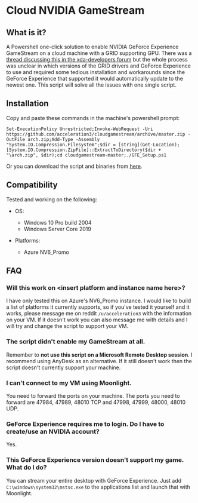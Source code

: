 # Cloud NVIDIA GameStream

## What is it?
A Powershell one-click solution to enable NVIDIA GeForce Experience GameStream on a cloud machine with a GRID supporting GPU. There was a [thread discussing this in the xda-developers forum](https://forum.xda-developers.com/showthread.php?t=2394478) but the whole process was unclear in which versions of the GRID drivers and GeForce Experience to use and required some tedious installation and workarounds since the GeForce Experience that supported it would automatically update to the newest one. This script will solve all the issues with one single script.

## Installation
Copy and paste these commands in the machine's powershell prompt:
```
Set-ExecutionPolicy Unrestricted;Invoke-WebRequest -Uri https://github.com/acceleration3/cloudgamestream/archive/master.zip -OutFile arch.zip;Add-Type -Assembly "System.IO.Compression.Filesystem";$dir = [string](Get-Location);[System.IO.Compression.ZipFile]::ExtractToDirectory($dir + "\arch.zip", $dir);cd cloudgamestream-master;./GFE_Setup.ps1
```

Or you can download the script and binaries from [here](https://github.com/acceleration3/cloudgamestream/archive/master.zip).

## Compatibility
Tested and working on the following:

* OS:
	* Windows 10 Pro build 2004
	* Windows Server Core 2019
	
* Platforms:
	* Azure NV6_Promo

## FAQ
### Will this work on \<insert platform and instance name here\>?
  I have only tested this on Azure's NV6_Promo instance. I would like to build a list of platforms it currently supports, so if you've tested it yourself and it works, please message me on reddit `/u/acceleration3` with the information on your VM. If it doesn't work you can also message me with details and I will try and change the script to support your VM.

### The script didn't enable my GameStream at all.
  Remember to **not use this script on a Microsoft Remote Desktop session**. I recommend using AnyDesk as an alternative. If it still doesn't work then the script doesn't currently support your machine. 

### I can't connect to my VM using Moonlight.
  You need to forward the ports on your machine. The ports you need to forward are 47984, 47989, 48010 TCP and 47998, 47999, 48000, 48010 UDP.

### GeForce Experience requires me to login. Do I have to create/use an NVIDIA account?
  Yes.

### This GeForce Experience version doesn't support my game. What do I do?
  You can stream your entire desktop with GeForce Experience. Just add `C:\windows\system32\mstsc.exe` to the applications list and launch that with Moonlight.
